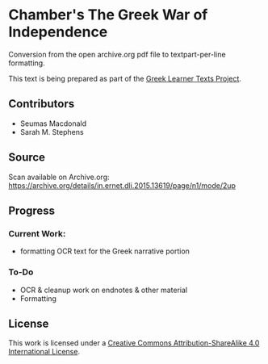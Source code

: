 # Chamber's The Greek War of Independence

Conversion from the open archive.org pdf file to textpart-per-line formatting. 

This text is being prepared as part of the [Greek Learner Texts Project](https://greek-learner-texts.org/).

## Contributors

* Seumas Macdonald
* Sarah M. Stephens

## Source

Scan available on Archive.org: https://archive.org/details/in.ernet.dli.2015.13619/page/n1/mode/2up

## Progress

### Current Work: 

* formatting OCR text for the Greek narrative portion

### To-Do

* OCR & cleanup work on endnotes & other material 
* Formatting 

## License

This work is licensed under a [Creative Commons Attribution-ShareAlike 4.0 International License](http://creativecommons.org/licenses/by-sa/4.0/).
